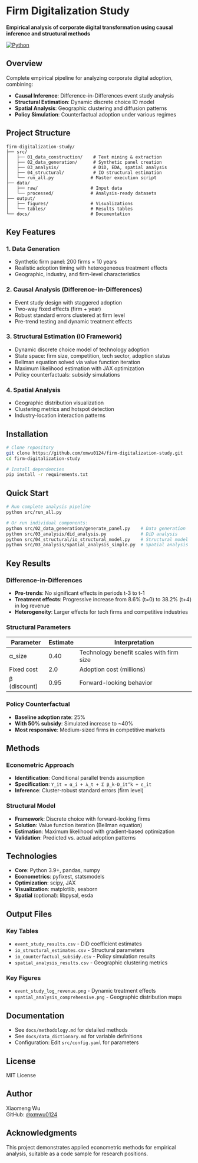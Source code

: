 # Firm Digitalization Study

**Empirical analysis of corporate digital transformation using causal inference and structural methods**

[![Python](https://img.shields.io/badge/Python-3.9+-blue.svg)](https://www.python.org/)

## Overview

Complete empirical pipeline for analyzing corporate digital adoption, combining:
- **Causal Inference**: Difference-in-Differences event study analysis
- **Structural Estimation**: Dynamic discrete choice IO model
- **Spatial Analysis**: Geographic clustering and diffusion patterns
- **Policy Simulation**: Counterfactual adoption under various regimes

## Project Structure
```
firm-digitalization-study/
├── src/
│   ├── 01_data_construction/    # Text mining & extraction
│   ├── 02_data_generation/      # Synthetic panel creation
│   ├── 03_analysis/             # DiD, EDA, spatial analysis
│   ├── 04_structural/           # IO structural estimation
│   └── run_all.py              # Master execution script
├── data/
│   ├── raw/                    # Input data
│   └── processed/              # Analysis-ready datasets
├── output/
│   ├── figures/                # Visualizations
│   └── tables/                 # Results tables
└── docs/                       # Documentation
```

## Key Features

### 1. Data Generation
- Synthetic firm panel: 200 firms × 10 years
- Realistic adoption timing with heterogeneous treatment effects
- Geographic, industry, and firm-level characteristics

### 2. Causal Analysis (Difference-in-Differences)
- Event study design with staggered adoption
- Two-way fixed effects (firm + year)
- Robust standard errors clustered at firm level
- Pre-trend testing and dynamic treatment effects

### 3. Structural Estimation (IO Framework)
- Dynamic discrete choice model of technology adoption
- State space: firm size, competition, tech sector, adoption status
- Bellman equation solved via value function iteration
- Maximum likelihood estimation with JAX optimization
- Policy counterfactuals: subsidy simulations

### 4. Spatial Analysis
- Geographic distribution visualization
- Clustering metrics and hotspot detection
- Industry-location interaction patterns

## Installation
```bash
# Clone repository
git clone https://github.com/xmwu0124/firm-digitalization-study.git
cd firm-digitalization-study

# Install dependencies
pip install -r requirements.txt
```

## Quick Start
```bash
# Run complete analysis pipeline
python src/run_all.py

# Or run individual components:
python src/02_data_generation/generate_panel.py    # Data generation
python src/03_analysis/did_analysis.py             # DiD analysis
python src/04_structural/io_structural_model.py    # Structural model
python src/03_analysis/spatial_analysis_simple.py  # Spatial analysis
```

## Key Results

### Difference-in-Differences
- **Pre-trends**: No significant effects in periods t-3 to t-1
- **Treatment effects**: Progressive increase from 8.6% (t=0) to 38.2% (t+4) in log revenue
- **Heterogeneity**: Larger effects for tech firms and competitive industries

### Structural Parameters
| Parameter | Estimate | Interpretation |
|-----------|----------|----------------|
| α_size | 0.40 | Technology benefit scales with firm size |
| Fixed cost | 2.0 | Adoption cost (millions) |
| β (discount) | 0.95 | Forward-looking behavior |

### Policy Counterfactual
- **Baseline adoption rate**: 25%
- **With 50% subsidy**: Simulated increase to ~40%
- **Most responsive**: Medium-sized firms in competitive markets

## Methods

### Econometric Approach
- **Identification**: Conditional parallel trends assumption
- **Specification**: `Y_it = α_i + λ_t + Σ β_k·D_it^k + ε_it`
- **Inference**: Cluster-robust standard errors (firm level)

### Structural Model
- **Framework**: Discrete choice with forward-looking firms
- **Solution**: Value function iteration (Bellman equation)
- **Estimation**: Maximum likelihood with gradient-based optimization
- **Validation**: Predicted vs. actual adoption patterns

## Technologies

- **Core**: Python 3.9+, pandas, numpy
- **Econometrics**: pyfixest, statsmodels
- **Optimization**: scipy, JAX
- **Visualization**: matplotlib, seaborn
- **Spatial** (optional): libpysal, esda

## Output Files

### Key Tables
- `event_study_results.csv` - DiD coefficient estimates
- `io_structural_estimates.csv` - Structural parameters
- `io_counterfactual_subsidy.csv` - Policy simulation results
- `spatial_analysis_results.csv` - Geographic clustering metrics

### Key Figures
- `event_study_log_revenue.png` - Dynamic treatment effects
- `spatial_analysis_comprehensive.png` - Geographic distribution maps

## Documentation

- See `docs/methodology.md` for detailed methods
- See `docs/data_dictionary.md` for variable definitions
- Configuration: Edit `src/config.yaml` for parameters

## License

MIT License

## Author

Xiaomeng Wu  
GitHub: [@xmwu0124](https://github.com/xmwu0124)

## Acknowledgments

This project demonstrates applied econometric methods for empirical analysis, suitable as a code sample for research positions.
